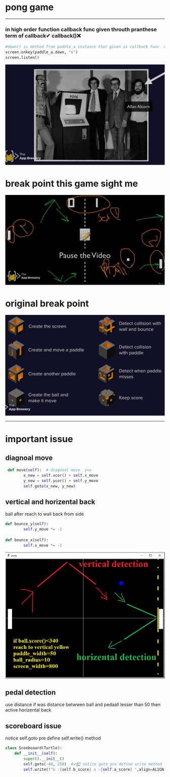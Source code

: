 # pong game
---

### in high order function   callback func  given throuth pranthese term of callback✔  callback()❌
```python
#down() is method from paddle_a instance that given as callback func  without parentheses
screen.onkey(paddle_a.down, "s")
screen.listen()

```

![pong](https://raw.githubusercontent.com/wer340/python-angelayu/main/day-22/image/pong.png)

# break point this  game    sight me 

![me](https://raw.githubusercontent.com/wer340/python-angelayu/main/day-22/image/my_broken.png)

# original break point 
![origin](https://raw.githubusercontent.com/wer340/python-angelayu/main/day-22/image/breakPoint.png)

-----

# important issue

## diagnoal move 

```python 
 def move(self):  # diagonal move  y=x
        x_new = self.xcor() + self.x_move
        y_new = self.ycor() + self.y_move
        self.goto(x_new, y_new)
```

## vertical and horizental back 

ball after reach to wall back from side   

```python
def bounce_y(self):
        self.y_move *= -1

def bounce_x(self):
        self.x_move *= -1
 ```
 ![wall](https://raw.githubusercontent.com/wer340/python-angelayu/main/day-22/image/detect_paddle_des.png)
 
 ## pedal detection
 use distance if was distance betwwen ball and pedaall lesser than 50 then active horizental back
 
 ## scoreboard issue 
notice self.goto pre define self.write() method

```python
class Scoeboaard(Turtle):
    def __init__(self):
        super().__init__()
        self.goto(-40, 250)  #✔1️⃣ notice goto pre define write method
        self.write(f"b :{self.b_score} a :{self.a_score} ",align=ALIGN, font=FONT)#✔2️⃣
 ```       
